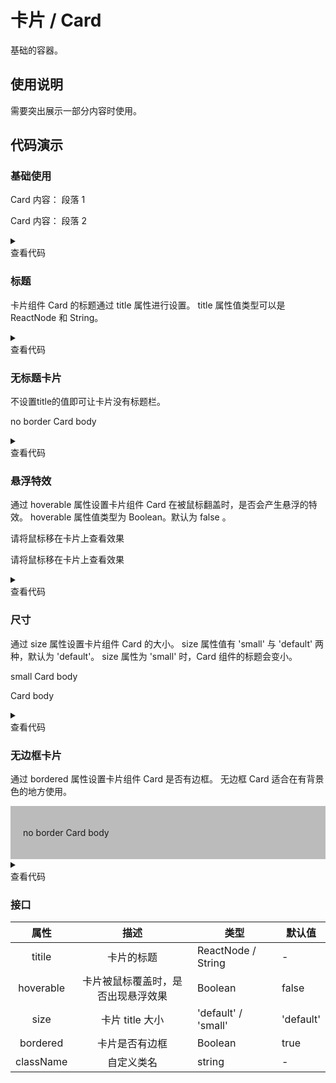 <main>

# 卡片 / Card

基础的容器。

## 使用说明

<desc>需要突出展示一部分内容时使用。</desc>

## 代码演示

### 基础使用

<playground>
<wrapper>

<Card title='Card 标题'>
  <p>Card 内容： 段落 1</p>
  <p>Card 内容： 段落 2</p>
</Card>

</wrapper>

<details>
<summary>
  <div>查看代码</div>
</summary>

```jsx
import { Card } from 'nei-ui'
() => {
  return (
    <Card title="Card 标题">
      <p>Card 内容： 段落 1</p>
      <p>Card 内容： 段落 2</p>
    </Card>
  )
}
```

</details>
</playground>

### 标题

<desc>卡片组件 Card 的标题通过 title 属性进行设置。</desc>
<desc>title 属性值类型可以是 ReactNode 和 String。</desc>

<playground>
<wrapper>

<CardDemo />

</wrapper>

<details>
<summary>
  <div>查看代码</div>
</summary>

```jsx
import { Card，Button } from 'nei-ui'
() => {
  return (
    <>
      <Card
        title={
          <Button type="primary" onClick={() => alert('clicked!')}>按钮</Button>
        }
      >
        <p>Card 标题为一个按钮</p>
      </Card>
      <Card title="字符串标题">
        <p>Card 标题为一个字符串</p>
      </Card>
    </>
  )
}
```

</details>
</playground>

### 无标题卡片

<desc>不设置title的值即可让卡片没有标题栏。</desc>

<playground>
<wrapper>

<Card>
  <p>no border Card body</p>
</Card>

</wrapper>

<details>
<summary>
  <div>查看代码</div>
</summary>

```jsx
import { Card } from 'nei-ui'
() => {
  return (
    <Card >
      <p>no title Card body</p>
    </Card>
  )
}
```

</details>
</playground>

### 悬浮特效

<desc>通过 hoverable 属性设置卡片组件 Card 在被鼠标翻盖时，是否会产生悬浮的特效。</desc>
<desc>hoverable 属性值类型为 Boolean。默认为 false 。</desc>

<playground>
<wrapper>

<Isolator>
  <Card title='有悬浮特效' hoverable>
    <p>请将鼠标移在卡片上查看效果</p>
  </Card>
  <Card title='无悬浮特效'>
    <p>请将鼠标移在卡片上查看效果</p>
  </Card>
</Isolator>

</wrapper>

<details>
<summary>
  <div>查看代码</div>
</summary>

```jsx
import { Card } from 'nei-ui'
() => {
  return (
    <>
      <Card title="有悬浮特效" hoverable>
        <p>请将鼠标移在卡片上查看效果</p>
      </Card>
      <Card title="无悬浮特效">
        <p>请将鼠标移在卡片上查看效果</p>
      </Card>
    </>
  )
}
```

</details>
</playground>

### 尺寸

<desc>通过 size 属性设置卡片组件 Card 的大小。</desc>
<desc>size 属性值有 'small' 与 'default' 两种，默认为 'default'。</desc>
<desc>size 属性为 'small' 时，Card 组件的标题会变小。</desc>

<playground>
<wrapper>

<Card title='small Card title' size='small'>
  <p>small Card body</p>
</Card>
<p style='margin-top: 10px;'></p>
<Card title='Card title'>
  <p>Card body</p>
</Card>

</wrapper>

<details>
<summary>
  <div>查看代码</div>
</summary>

```jsx
import { Card } from 'nei-ui'
() => {
  return (
    <>
      <Card title="有悬浮特效" size="small">
        <p>请将鼠标移在卡片上查看效果</p>
      </Card>
      <Card title="无悬浮特效">
        <p>请将鼠标移在卡片上查看效果</p>
      </Card>
    </>
  )
}
```

</details>
</playground>

### 无边框卡片

<desc>通过 bordered 属性设置卡片组件 Card 是否有边框。</desc>
<desc>无边框 Card 适合在有背景色的地方使用。</desc>

<playground>
<wrapper>

<div style="background: #bbb; padding: 20px;">
<Card title='无边框卡片' bordered={false}>
  <p>no border Card body</p>
</Card>
</div>

</wrapper>

<details>
<summary>
  <div>查看代码</div>
</summary>

```jsx
import { Card } from 'nei-ui'
() => {
  return (
    <div style={{ background: '#bbb', padding: '20px' }}>
      <Card title="无边框卡片" bordered={false}>
        <p>no border Card body</p>
      </Card>
    </div>
  )
}
```

</details>
</playground>

### 接口

|   属性    |                描述                | 类型                | 默认值    |
| :-------: | :--------------------------------: | ------------------- | --------- |
|  titile   |             卡片的标题             | ReactNode / String  | -         |
| hoverable | 卡片被鼠标覆盖时，是否出现悬浮效果 | Boolean             | false     |
|   size    |          卡片 title 大小           | 'default' / 'small' | 'default' |
| bordered  |              卡片是否有边框              | Boolean             | true     |
| className |             自定义类名             | string              | -         |

</main>
